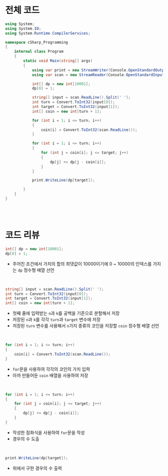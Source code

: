 # 전체 코드
```cs
using System;
using System.IO;
using System.Runtime.CompilerServices;

namespace cSharp_Programming
{
    internal class Program
    {
        static void Main(string[] args)
        {
            using var print = new StreamWriter(Console.OpenStandardOutput());
            using var scan = new StreamReader(Console.OpenStandardInput());

            int[] dp = new int[10001];
            dp[0] = 1;

            string[] input = scan.ReadLine().Split(' ');
            int turn = Convert.ToInt32(input[0]);
            int target = Convert.ToInt32(input[1]);
            int[] coin = new int[turn + 1];

            for (int i = 1; i <= turn; i++)
            {
                coin[i] = Convert.ToInt32(scan.ReadLine());
            }

            for (int i = 1; i <= turn; i++)
            {
                for (int j = coin[i]; j <= target; j++)
                {
                    dp[j] += dp[j - coin[i]];
                }
            }

            print.WriteLine(dp[target]);

        }
    }
}
```

<br><br>

# 코드 리뷰
```cs
int[] dp = new int[10001];
dp[0] = 1;
```
- 주어진 조건에서 가치의 합의 최댓값이 10000이기에 0 ~ 10000의 인덱스를 가지는 `dp` 정수형 배열 선언

<br>

```cs
string[] input = scan.ReadLine().Split(' ');
int turn = Convert.ToInt32(input[0]);
int target = Convert.ToInt32(input[1]);
int[] coin = new int[turn + 1];
```
- 첫째 줄에 입력받는 `n`과 `k`를 공백을 기준으로 분할해서 저장
- 저장된 `n`과 `k`를 각각 `turn`과 `target` 변수에 저장
- 저장된 `turn` 변수를 사용해서 `n`가지 종류의 코인을 저장할 `coin` 정수형 배열 선언

<br>

```cs
for (int i = 1; i <= turn; i++)
{
    coin[i] = Convert.ToInt32(scan.ReadLine());
}
```
- `for`문을 사용하여 각각의 코인의 가치 입력
- 아까 만들어둔 `coin` 배열을 사용하여 저장

<br>

```cs
for (int i = 1; i <= turn; i++)
{
    for (int j = coin[i]; j <= target; j++)
    {
        dp[j] += dp[j - coin[i]];
    }
}
```
- 작성한 점화식을 사용하여 `for`문을 작성
- 경우의 수 도출

<br>

```cs
print.WriteLine(dp[target]);
```
- 위에서 구한 경우의 수 출력